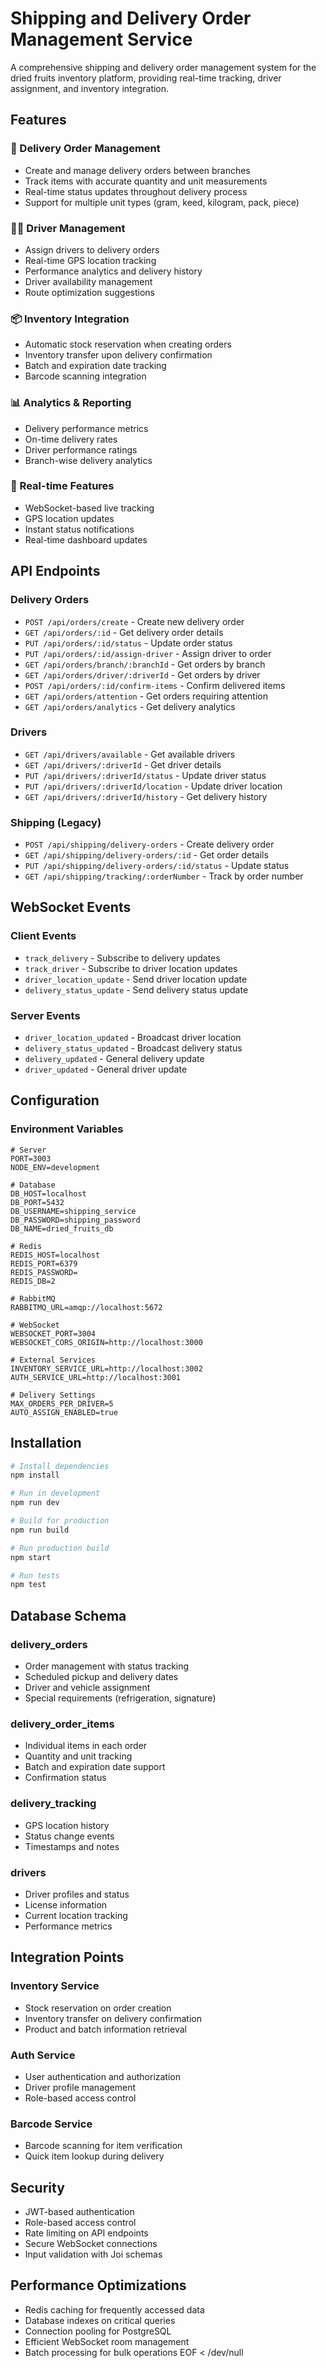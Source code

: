 # Shipping and Delivery Order Management Service

A comprehensive shipping and delivery order management system for the dried fruits inventory platform, providing real-time tracking, driver assignment, and inventory integration.

## Features

### 🚚 Delivery Order Management
- Create and manage delivery orders between branches
- Track items with accurate quantity and unit measurements
- Real-time status updates throughout delivery process
- Support for multiple unit types (gram, keed, kilogram, pack, piece)

### 👨‍✈️ Driver Management
- Assign drivers to delivery orders
- Real-time GPS location tracking
- Performance analytics and delivery history
- Driver availability management
- Route optimization suggestions

### 📦 Inventory Integration
- Automatic stock reservation when creating orders
- Inventory transfer upon delivery confirmation
- Batch and expiration date tracking
- Barcode scanning integration

### 📊 Analytics & Reporting
- Delivery performance metrics
- On-time delivery rates
- Driver performance ratings
- Branch-wise delivery analytics

### 🔄 Real-time Features
- WebSocket-based live tracking
- GPS location updates
- Instant status notifications
- Real-time dashboard updates

## API Endpoints

### Delivery Orders
- `POST /api/orders/create` - Create new delivery order
- `GET /api/orders/:id` - Get delivery order details
- `PUT /api/orders/:id/status` - Update order status
- `PUT /api/orders/:id/assign-driver` - Assign driver to order
- `GET /api/orders/branch/:branchId` - Get orders by branch
- `GET /api/orders/driver/:driverId` - Get orders by driver
- `POST /api/orders/:id/confirm-items` - Confirm delivered items
- `GET /api/orders/attention` - Get orders requiring attention
- `GET /api/orders/analytics` - Get delivery analytics

### Drivers
- `GET /api/drivers/available` - Get available drivers
- `GET /api/drivers/:driverId` - Get driver details
- `PUT /api/drivers/:driverId/status` - Update driver status
- `PUT /api/drivers/:driverId/location` - Update driver location
- `GET /api/drivers/:driverId/history` - Get delivery history

### Shipping (Legacy)
- `POST /api/shipping/delivery-orders` - Create delivery order
- `GET /api/shipping/delivery-orders/:id` - Get order details
- `PUT /api/shipping/delivery-orders/:id/status` - Update status
- `GET /api/shipping/tracking/:orderNumber` - Track by order number

## WebSocket Events

### Client Events
- `track_delivery` - Subscribe to delivery updates
- `track_driver` - Subscribe to driver location updates
- `driver_location_update` - Send driver location update
- `delivery_status_update` - Send delivery status update

### Server Events
- `driver_location_updated` - Broadcast driver location
- `delivery_status_updated` - Broadcast delivery status
- `delivery_updated` - General delivery update
- `driver_updated` - General driver update

## Configuration

### Environment Variables
```env
# Server
PORT=3003
NODE_ENV=development

# Database
DB_HOST=localhost
DB_PORT=5432
DB_USERNAME=shipping_service
DB_PASSWORD=shipping_password
DB_NAME=dried_fruits_db

# Redis
REDIS_HOST=localhost
REDIS_PORT=6379
REDIS_PASSWORD=
REDIS_DB=2

# RabbitMQ
RABBITMQ_URL=amqp://localhost:5672

# WebSocket
WEBSOCKET_PORT=3004
WEBSOCKET_CORS_ORIGIN=http://localhost:3000

# External Services
INVENTORY_SERVICE_URL=http://localhost:3002
AUTH_SERVICE_URL=http://localhost:3001

# Delivery Settings
MAX_ORDERS_PER_DRIVER=5
AUTO_ASSIGN_ENABLED=true
```

## Installation

```bash
# Install dependencies
npm install

# Run in development
npm run dev

# Build for production
npm run build

# Run production build
npm start

# Run tests
npm test
```

## Database Schema

### delivery_orders
- Order management with status tracking
- Scheduled pickup and delivery dates
- Driver and vehicle assignment
- Special requirements (refrigeration, signature)

### delivery_order_items
- Individual items in each order
- Quantity and unit tracking
- Batch and expiration date support
- Confirmation status

### delivery_tracking
- GPS location history
- Status change events
- Timestamps and notes

### drivers
- Driver profiles and status
- License information
- Current location tracking
- Performance metrics

## Integration Points

### Inventory Service
- Stock reservation on order creation
- Inventory transfer on delivery confirmation
- Product and batch information retrieval

### Auth Service
- User authentication and authorization
- Driver profile management
- Role-based access control

### Barcode Service
- Barcode scanning for item verification
- Quick item lookup during delivery

## Security

- JWT-based authentication
- Role-based access control
- Rate limiting on API endpoints
- Secure WebSocket connections
- Input validation with Joi schemas

## Performance Optimizations

- Redis caching for frequently accessed data
- Database indexes on critical queries
- Connection pooling for PostgreSQL
- Efficient WebSocket room management
- Batch processing for bulk operations
EOF < /dev/null